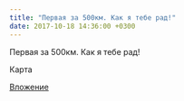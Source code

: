 ```yaml
---
title: "Первая за 500км. Как я тебе рад!"
date: 2017-10-18 14:36:00 +0300
---
```


Первая за 500км. Как я тебе рад!

Карта

[Вложение](/assets/vk_photos/2/gXBeB-QkFHs.jpg)
